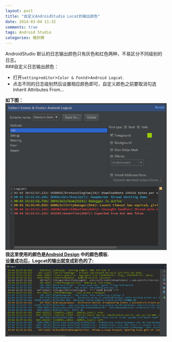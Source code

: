 ```yaml
---
layout: post
title: "自定义AndroidStudio Locat的输出颜色"
date: 2014-03-04 11:32
comments: true
tags: Android Studio
categories: 瞎折腾
---
```

AndroidStudio 默认的日志输出颜色只有灰色和红色两种，不易区分不同级别的日志。  
###自定义日志输出颜色：  
* 打开`setting`>`editor`>`Color & Fontd`>`Android Logcat`.
* 点击不同的日志级别然后设置相应颜色即可，自定义颜色之前要取消勾选Inherit Attributes From...  

**如下图：**  
![截图01](/media/2014-03-04-make-logcat-of-android-stidio-colorful/screenshot_01.png)  
**我这里使用的颜色是[Android Design](http://developer.android.com/design/style/color.html) 中的颜色模板.  
设置成功后，Logcat的输出就变成彩色的了:**
![截图02](/media/2014-03-04-make-logcat-of-android-stidio-colorful/screenshot_02.png)
